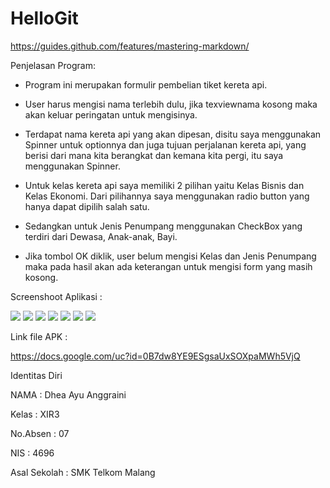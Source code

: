 # HelloGit
https://guides.github.com/features/mastering-markdown/

Penjelasan Program:

- Program ini merupakan formulir pembelian tiket kereta api. 

- User harus mengisi nama terlebih dulu, jika texviewnama kosong maka akan keluar peringatan untuk mengisinya.

- Terdapat nama kereta api yang akan dipesan, disitu saya menggunakan Spinner untuk optionnya dan juga tujuan perjalanan kereta api, yang berisi dari mana kita berangkat dan kemana kita pergi, itu saya menggunakan Spinner.

- Untuk kelas kereta api saya memiliki 2 pilihan yaitu Kelas Bisnis dan Kelas Ekonomi. Dari pilihannya saya menggunakan radio button yang hanya dapat dipilih salah satu.

- Sedangkan untuk Jenis Penumpang menggunakan CheckBox yang terdiri dari Dewasa, Anak-anak, Bayi.

- Jika tombol OK diklik, user belum mengisi Kelas dan Jenis Penumpang maka pada hasil akan ada keterangan untuk mengisi form yang masih kosong.

Screenshoot Aplikasi :

<img src="https://github.com/Dheaayuang/HelloGit/blob/master/07_Dhea%20Ayu%20Anggraini_01.png">

<img src="https://github.com/Dheaayuang/HelloGit/blob/master/07_Dhea%20Ayu%20Anggraini_02.png">

<img src="https://github.com/Dheaayuang/HelloGit/blob/master/07_Dhea%20Ayu%20Anggraini_03.png">

<img src="https://github.com/Dheaayuang/HelloGit/blob/master/07_Dhea%20Ayu%20Anggraini_04.png">

<img src="https://github.com/Dheaayuang/HelloGit/blob/master/07_Dhea%20Ayu%20Anggraini_05.png">

<img src="https://github.com/Dheaayuang/HelloGit/blob/master/07_Dhea%20Ayu%20Anggraini_06.png">

<img src="https://github.com/Dheaayuang/HelloGit/blob/master/07_Dhea%20Ayu%20Anggraini_07.png">

Link file APK :

https://docs.google.com/uc?id=0B7dw8YE9ESgsaUxSOXpaMWh5VjQ

Identitas Diri

NAMA : Dhea Ayu Anggraini

Kelas : XIR3

No.Absen : 07

NIS : 4696

Asal Sekolah : SMK Telkom Malang
